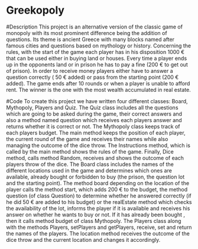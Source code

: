 # Greekopoly
#Description 
This project is an alternative version of the classic game of monopoly with its most prominent difference being the addition of questions. Its theme is ancient Greece with many blocks named after famous cities and questions based on mythology or history. Concerning the rules, with the start of the game each player has in his disposition 1000 € that can be used either in buying land or houses. Every time a player ends up in the opponents land or in prison he has to pay a fine (200 € to get out of prison). In order to receive money players either have to answer a question correctly ( 50 € added) or pass from the starting point (200 € added). The game ends after 10 rounds or when a player is unable to afford rent. The winner is the one with the most wealth accumulated in real estate.

#Code
To create this project we have written four different classes: Board, Mythopoly, Players and Quiz.
The Quiz class includes all the questions which are going to be asked during the game, their correct answers and also a method named question which receives each players answer and returns whether it is correct or not.
The Mythopoly class keeps track of each players budget. The main method keeps the position of each player, the current round of the game and receives their names while also managing the outcome of the dice throw. The Instructions method, which is called by the main method shows the rules of the game. Finally, Dice method, calls method Random, receives and shows the outcome of each players throw of the dice.
The Board class includes the names of the different locations used in the game and determines which ones are available, already bought or forbidden to buy (the prison, the question lot and the starting point). The method board depending on the location of the player calls the method start, which adds 200 € to the budget, the method question (of class Question) to determine whether he answered correctly (if he did 50 € are added to his budget) or the realEstate method which checks the availability of the lot, informs the player if it is available and receives his answer on whether he wants to buy or not. If it has already been bought , then it calls method budget of class Mythopoly. 
The Players class along with the methods Players, setPlayers and getPlayers, receive, set and return the names of the players. The location method receives the outcome of the dice throw and the current location and changes it accordingly.
